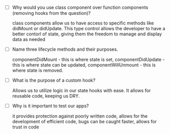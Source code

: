 - [ ] Why would you use class component over function components (removing hooks from the question)?

  class components allow us to have access to specific methods like didMount or didUpdate. This type control allows the developer to have a better contorl of state, giving them the freedom to manage and display data as needed

- [ ] Name three lifecycle methods and their purposes.

  componentDidMount - this is where state is set, componentDidUpdate - this is where state can be updated, componentWillUnmount - this is where state is removed.

- [ ] What is the purpose of a custom hook?

  Allows us to utilize logic in our state hooks with ease. It allows for reusable code, keeping us DRY.

- [ ] Why is it important to test our apps?


    it provides protection against poorly written code, allows for the development of efficient code, bugs can be caught faster, allows for trust in code

